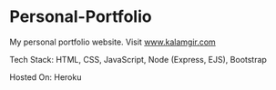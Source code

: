# Personal-Portfolio
My personal portfolio website. Visit www.kalamgir.com

Tech Stack: HTML, CSS, JavaScript, Node (Express, EJS), Bootstrap

Hosted On: Heroku
